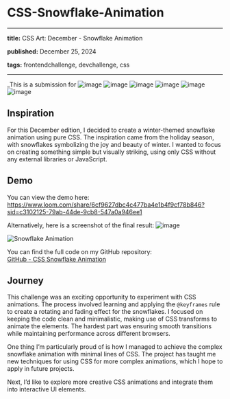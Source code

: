 # CSS-Snowflake-Animation
---

**title:** CSS Art: December - Snowflake Animation

**published:** December 25, 2024

**tags:** frontendchallenge, devchallenge, css

---

_This is a submission for 
![image](https://github.com/user-attachments/assets/fdb8ff8b-d41d-4966-8891-4736f89fcc84)
![image](https://github.com/user-attachments/assets/ca916f2b-cb09-4fcd-9504-7bf68f708bfe)
![image](https://github.com/user-attachments/assets/8b148255-23ac-4eca-b05b-df5a115bd910)
![image](https://github.com/user-attachments/assets/5dd87afb-af82-430f-909b-95d6118cf6dd)
![image](https://github.com/user-attachments/assets/be6c3ecd-a661-45b1-a338-82e69b844468)
![image](https://github.com/user-attachments/assets/0623b1bb-5794-4ccd-9657-04cf9999171c)


## Inspiration
For this December edition, I decided to create a winter-themed snowflake animation using pure CSS. The inspiration came from the holiday season, with snowflakes symbolizing the joy and beauty of winter. I wanted to focus on creating something simple but visually striking, using only CSS without any external libraries or JavaScript.

## Demo
You can view the demo here:  
https://www.loom.com/share/6cf9627dbc4c477ba4e1b4f9cf78b846?sid=c3102125-79ab-44de-9cb8-547a0a946ee1

Alternatively, here is a screenshot of the final result:
![image](https://github.com/user-attachments/assets/2b6be8ca-335c-4c5c-9c55-59875cedfea3)


![Snowflake Animation](#)

You can find the full code on my GitHub repository:  
[GitHub - CSS Snowflake Animation](https://github.com/SUPREME-AKASH-DEVELOPER/CSS-Snowflake-Animation)

## Journey
This challenge was an exciting opportunity to experiment with CSS animations. The process involved learning and applying the `@keyframes` rule to create a rotating and fading effect for the snowflakes. I focused on keeping the code clean and minimalistic, making use of CSS transforms to animate the elements. The hardest part was ensuring smooth transitions while maintaining performance across different browsers.

One thing I’m particularly proud of is how I managed to achieve the complex snowflake animation with minimal lines of CSS. The project has taught me new techniques for using CSS for more complex animations, which I hope to apply in future projects.

Next, I’d like to explore more creative CSS animations and integrate them into interactive UI elements.
